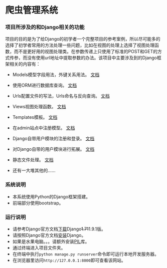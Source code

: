 # 爬虫管理系统

### 项目所涉及的和Django相关的功能

项目的目的是为了给Django的初学者一个完整项目的参考案例，所以尽可能多的选择了初学者常用的方法处理一些问题，比如在视图的处理上选择了视图处理函数，而不是更好用的视图处理类。在参数传递上只使用了标准的POST和GET的方式传参，而没有使用url地址中提取参数的办法。该项目中主要涉及到的Django框架相关的内容有：

* Models模型字段用法，外键关系用法。 [文档](https://docs.djangoproject.com/en/1.9/topics/db/models/)

* 使用ORM进行数据库查询。 [文档](https://docs.djangoproject.com/en/1.9/topics/db/queries/)

* Urls配置文件的写法，Urls命名与反向查询。 [文档](https://docs.djangoproject.com/en/1.9/topics/http/urls/)

* Views视图处理函数。 [文档](https://docs.djangoproject.com/en/1.9/topics/http/views/)

* Templates模板。 [文档](https://docs.djangoproject.com/en/1.9/ref/templates/language/)

* 在admin站点中注册模型。 [文档](https://docs.djangoproject.com/en/1.9/ref/contrib/admin/)

* Django自带用户模块的注册和登录。 [文档](https://docs.djangoproject.com/en/1.9/topics/auth/default/)

* 对Django自带的用户模块进行拓展。 [文档](https://docs.djangoproject.com/en/1.9/topics/auth/customizing/)

* 静态文件处理。 [文档](https://docs.djangoproject.com/en/1.9/ref/contrib/staticfiles/)

* 还有一大堆其他的……


### 系统说明

* 本系统使用Python的Django框架搭建。
* 前端部分使用bootstrap。


### 运行说明

* 请参考Django官方文档[下载](https://www.djangoproject.com/download/)Django<del>1.71</del>1.9.1版。
* 请按照Django官方文档[安装](https://docs.djangoproject.com/en/1.9/intro/install/)Django。
* 如果是水果电脑。。。请额外安装[PIL](http://www.pythonware.com/products/pil/)库。
* 通过终端进入项目文件夹。
* 在终端中执行`python manage.py runserver`命令即可运行本地开发服务器。
* 在浏览器里访问`http://127.0.0.1:8000`即可查看该网站。

